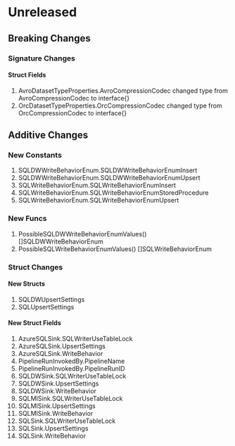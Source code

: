 # Unreleased

## Breaking Changes

### Signature Changes

#### Struct Fields

1. AvroDatasetTypeProperties.AvroCompressionCodec changed type from AvroCompressionCodec to interface{}
1. OrcDatasetTypeProperties.OrcCompressionCodec changed type from OrcCompressionCodec to interface{}

## Additive Changes

### New Constants

1. SQLDWWriteBehaviorEnum.SQLDWWriteBehaviorEnumInsert
1. SQLDWWriteBehaviorEnum.SQLDWWriteBehaviorEnumUpsert
1. SQLWriteBehaviorEnum.SQLWriteBehaviorEnumInsert
1. SQLWriteBehaviorEnum.SQLWriteBehaviorEnumStoredProcedure
1. SQLWriteBehaviorEnum.SQLWriteBehaviorEnumUpsert

### New Funcs

1. PossibleSQLDWWriteBehaviorEnumValues() []SQLDWWriteBehaviorEnum
1. PossibleSQLWriteBehaviorEnumValues() []SQLWriteBehaviorEnum

### Struct Changes

#### New Structs

1. SQLDWUpsertSettings
1. SQLUpsertSettings

#### New Struct Fields

1. AzureSQLSink.SQLWriterUseTableLock
1. AzureSQLSink.UpsertSettings
1. AzureSQLSink.WriteBehavior
1. PipelineRunInvokedBy.PipelineName
1. PipelineRunInvokedBy.PipelineRunID
1. SQLDWSink.SQLWriterUseTableLock
1. SQLDWSink.UpsertSettings
1. SQLDWSink.WriteBehavior
1. SQLMISink.SQLWriterUseTableLock
1. SQLMISink.UpsertSettings
1. SQLMISink.WriteBehavior
1. SQLSink.SQLWriterUseTableLock
1. SQLSink.UpsertSettings
1. SQLSink.WriteBehavior
